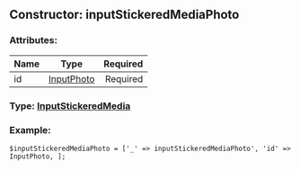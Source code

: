 ## Constructor: inputStickeredMediaPhoto  

### Attributes:

| Name     |    Type       | Required |
|----------|:-------------:|---------:|
|id|[InputPhoto](../types/InputPhoto.md) | Required|


### Type: [InputStickeredMedia](../types/InputStickeredMedia.md)

### Example:


```
$inputStickeredMediaPhoto = ['_' => inputStickeredMediaPhoto', 'id' => InputPhoto, ];
```